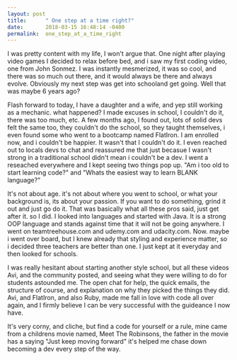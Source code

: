 ```yaml
---
layout: post
title:      " One step at a time right?"
date:       2018-03-15 16:48:14 -0400
permalink:  one_step_at_a_time_right
---
```



I was pretty content with my life, I won't argue that. One night after playing video games I decided to relax before bed, and i saw my first coding video, one from John Sonmez. I was instantly mesmerized, it was so cool, and there was so much out there, and it would always be there and always evolve. Obviously my next step was get into schooland get going. Well that was maybe 6 years ago?

Flash forward to today, I have a daughter and a wife, and yep still working as a mechanic. what happened? I made excuses in school, I couldn't do it, there was too much, etc. A few months ago, I found out, lots of solid devs felt the same too, they couldn't do the school, so they taught themselves, i even found some who went to a bootcamp named FlatIron. I am enrolled now, and i couldn't be happier. It wasn't that I couldn't do it. I even reached out to locals devs to chat and reassured me that just becasue I wasn't strong in a traditional school didn't mean i couldn't be a dev. I went a reseached everywhere and I kept seeing two things pop up. "Am i too old to start learning code?" and "Whats the easiest way to learn BLANK language?" 

It's not about age. it's not about where you went to school, or what your background is, its about your passion. If you want to do something, grind it out and just go do it. That was basically what all these pros said, just get after it. so I did. I looked into languages and started with Java. It is a strong OOP language and stands against time that it will not be going anywhere. I went on teamtreehouse.com and udemy.com and udacity.com. Now. maybe i went over board, but I knew already that styling and experience matter, so i decided three teachers are better than one. I just kept at it everyday and then looked for schools.

I was really hesitant about starting another style school, but all these videos Avi, and the community posted, and seeing what they were willing to do for students astounded me. The open chat for help, the quick emails, the structure of course, and explanation on why they picked the things they did. Avi, and FlatIron, and also Ruby, made me fall in love with code all over again, and I firmly believe I can be very successful with the guideance I now have.

It's very corny, and cliche, but find a code for yourself or a rule, mine came from a childrens movie named, Meet The Robinsons, the father in the movie has a saying "Just keep moving forward" it's helped me chase down becoming a dev every step of the way. 
